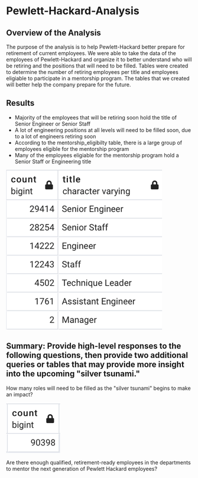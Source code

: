 # Pewlett-Hackard-Analysis

## Overview of the Analysis
The purpose of the analysis is to help Pewlett-Hackard better prepare for retirement of current employees.  We were able to take the data of the employees of Pewlett-Hackard and organize it to better understand who will be retiring and the positions that will need to be filled.  Tables were created to determine the number of retiring employees per title and employees eligiable to participate in a mentorship program.  The tables that we created will better help the company prepare for the future.

## Results
- Majority of the employees that will be retiring soon hold the title of Senior Engineer or Senior Staff
- A lot of engineering positions at all levels will need to be filled soon, due to a lot of engineers retiring soon
- According to the mentorship_eligibilty table, there is a large group of employees eligible for the mentorship program
- Many of the employees eligiable for the mentorship program hold a Senior Staff or Engineering title

![ALT TEXT](https://github.com/abbys114/Pewlett-Hackard-Analysis/blob/main/retiring_titles.png)

## Summary: Provide high-level responses to the following questions, then provide two additional queries or tables that may provide more insight into the upcoming "silver tsunami."
How many roles will need to be filled as the "silver tsunami" begins to make an impact?

![ALT TEXT](https://github.com/abbys114/Pewlett-Hackard-Analysis/blob/main/Total_retiring.png)

Are there enough qualified, retirement-ready employees in the departments to mentor the next generation of Pewlett Hackard employees?
